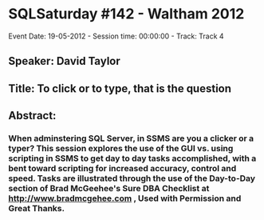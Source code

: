 # SQLSaturday #142 - Waltham 2012
Event Date: 19-05-2012 - Session time: 00:00:00 - Track: Track 4
## Speaker: David Taylor
## Title: To click or to type, that is the question 
## Abstract:
### When adminstering SQL Server, in SSMS are you a clicker or a typer? This session explores the use of the GUI vs. using scripting in SSMS to get day to day tasks accomplished, with a bent toward scripting for increased accuracy, control and speed. Tasks are illustrated through the use of the Day-to-Day section of Brad McGeehee's Sure DBA Checklist at http://www.bradmcgehee.com , Used with Permission and Great Thanks. 
